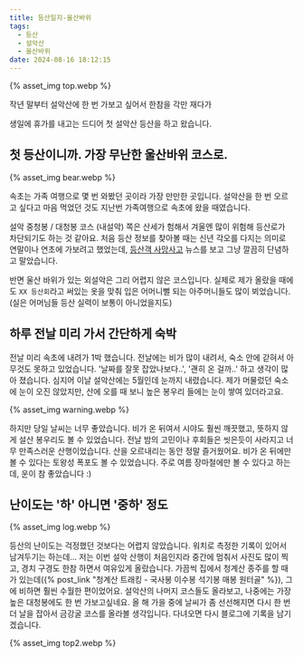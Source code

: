 ```yaml
---
title: 등산일지-울산바위
tags:
  - 등산
  - 설악산
  - 울산바위
date: 2024-08-16 18:12:15
---
```



{% asset_img top.webp %}

작년 말부터 설악산에 한 번 가보고 싶어서 한참을 각만 재다가

생일에 휴가를 내고는 드디어 첫 설악산 등산을 하고 왔습니다.

<!--more-->

## 첫 등산이니까. 가장 무난한 울산바위 코스로.

{% asset_img bear.webp %}

속초는 가족 여행으로 몇 번 와봤던 곳이라 가장 만만한 곳입니다. 설악산을 한 번 오르고 싶다고 마음 먹었던 것도 지난번 가족여행으로 속초에 왔을 때였습니다. 

설악 중청봉 / 대청봉 코스 (내설악) 쪽은 산세가 험해서 겨울엔 많이 위험해 등산로가 차단되기도 하는 것 같아요. 처음 등산 정보를 찾아볼 때는 신년 각오를 다지는 의미로 연말이나 연초에 가보려고 했었는데, [등산객 사망사고](https://www.google.com/url?sa=t&source=web&rct=j&opi=89978449&url=https://www.youtube.com/watch%3Fv%3DzwGSVMNTfuk&ved=2ahUKEwi0ncfd5vaHAxU0cfUHHS3MLxoQwqsBegQICxAG&usg=AOvVaw0hEf2mtUDTRFVMv8g2MfW1) 뉴스를 보고 그냥 깔끔히 단념하고 말았습니다.

반면 울산 바위가 있는 외설악은 그리 어렵지 않은 코스입니다. 실제로 제가 올랐을 때에도 `XX 등산회`라고 써있는 옷을 맞춰 입은 어머니뻘 되는 아주머니들도 많이 뵈었습니다. (실은 어머님들 등산 실력이 보통이 아니었을지도)

## 하루 전날 미리 가서 간단하게 숙박

전날 미리 속초에 내려가 1박 했습니다. 전날에는 비가 많이 내려서, 숙소 안에 갇혀서 아무것도 못하고 있었습니다. '날짜를 잘못 잡았나보다..', '괜히 온 걸까..' 하고 생각이 많아 졌습니다. 심지어 이날 설악산에는 5월인데 눈까지 내렸습니다. 제가 머물렀던 숙소에 눈이 오진 않았지만, 산에 오를 때 보니 높은 봉우리 들에는 눈이 쌓여 있더라고요. 

{% asset_img warning.webp %}

하지만 당일 날씨는 너무 좋았습니다. 비가 온 뒤여서 시야도 훨씬 깨끗했고, 뜻하지 않게 설산 봉우리도 볼 수 있었습니다. 전날 밤의 고민이나 후회들은 씻은듯이 사라지고 너무 만족스러운 산행이었습니다. 산을 오르내리는 동안 정말 즐거웠어요. 비가 온 뒤에만 볼 수 있다는 토왕성 폭포도 볼 수 있었습니다. 주로 여름 장마철에만 볼 수 있다고 하는데, 운이 참 좋았습니다 :)

## 난이도는 '하' 아니면 '중하' 정도

{% asset_img log.webp %}

등산의 난이도는 걱정했던 것보다는 어렵지 않았습니다. 워치로 측정한 기록이 있어서 남겨두기는 하는데... 저는 이번 설악 산행이 처음인지라 중간에 멈춰서 사진도 많이 찍고, 경치 구경도 한참 하면서 여유있게 올랐습니다. 가끔씩 집에서 청계산 종주를 할 때가 있는데({% post_link "청계산 트래킹 - 국사봉 이수봉 석기봉 매봉 원터골" %}), 그에 비하면 훨씬 수월한 편이었어요. 설악산의 나머지 코스들도 올라보고, 나중에는 가장 높은 대청봉에도 한 번 가보고싶네요. 올 해 가을 중에 날씨가 좀 선선해지면 다시 한 번 더 날을 잡아서 금강굴 코스를 올라볼 생각입니다. 다녀오면 다시 블로그에 기록을 남기겠습니다.

{% asset_img top2.webp %}
